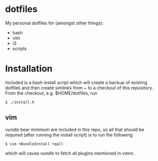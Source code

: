 dotfiles
========

My personal dotfiles for (amongst other things):
* bash
* vim
* i3
* scripts

# Installation
Included is a bash install script which will create a backup of existing dotfiles and then create simlinks from ~ to a checkout of this repository.
From the checkout, e.g. $HOME/dotfiles, run

```$ ./install.h```
## vim
_vundle_ bear minimum are included in this repo, so all that should be required (after running the install script) is to run the following

```$ vim +BundleInstall +qall```

which will cause _vundle_ to fetch all plugins mentioned in vimrc.

